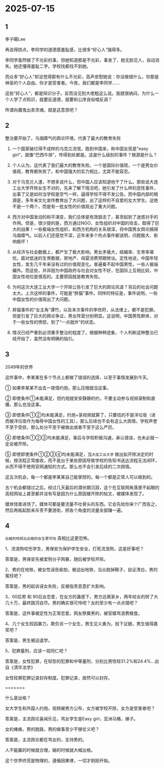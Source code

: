 # 2025-07-15

## 1

李子暘Lee

再说得损点，李同学的道德感羞耻感，比很多“好心人”强得多。

李同学虽然做了不光彩的事，但她知道那是不光彩，事发了，她无脸见人，自动消失。她还懂得羞耻二字。学校找都找不到她。

而众多“好心人”却没觉得那有什么不光彩，高声安慰她说：你没做错什么，你那是神圣的个人自由。你才是受害者。今夜，我们都是李同学……

这些“好心人”，都是知识分子。反而没见到大佬粗这么说。我就很纳闷，为什么一个人学了点知识，就要反道德，就要和公序良俗唱反调？

所谓向魔鬼出卖灵魂，就是这意思吧？

## 2

整治要开始了。乌烟瘴气的舆论环境，代表了最大的教育失败

1. 一个国家破烂得不成样的乌克兰流氓，跑到中国来，称中国女孩是"easy girl”，就像“巴西牛排”，传得到处都是。这是什么级别的事件？根源是什么？

2. 个人认为，这代表了我们最大的教育失败。一个是国际价值观，一个是男女价值观，教育都失败了。和中国强大的实力相比，尤其不能容忍。

3. 对于乌克兰人渣，不想多说什么，但中国人应该知道他干了什么。那些说大连工业大学开除女生不对的，先来了解下情况吧，她引发了什么样的恶性事件，出事了又是如何当学校是空气一样，逼得学校不得不发公告。而中国内部的根源是，多年来文化宣传教育出了大问题，出了这样的不自爱的女大学生。这绝不是一个两个，而是有一批女性的价值观出了重大问题。

4. 西方对中国发动的和平演变，我们总体是有效狙击了，甚至起到了迷惑对手的作用。但是，很少提的是，西方通过NGO、女性组织对中国的攻击，取得了巨大的战果！一些极端女性组织，和西方机构的关系很深，将中国男女舆论搞得乌烟瘴气。以前人们还感觉不深，近年来多个热点事件都说明，问题极大、影响极坏！

5. 从经济与社会数据上，都产生了极大影响。男女矛盾大，结婚率、生育率堪忧。面对低迷的生育数据，房地产、母婴消费预期惨淡。定性地说，中国年轻女性，发生几千年来没有过的价值观变化。普遍看不起中国男性，一些人极端媚外。而这些，并非因为中国政府与社会对女性不好，在国际上互相比较，中国女性地位是很高的。主要原因就是教育失败。

6. 为何这次大连工业大学一个开除公告引发了巨大的舆论风波？背后的社会问题太大。上次这样的事件，可能是“胖猫”事件。同样的特征是，事件说明，一些中国女性的价值观出了大问题。

7. 胖猫事件的“女主角”谭竹，以及本次事件的李欣莳，从法律上，都不是犯罪。但是引发了巨大的舆论争议，男女阵营分别明显。这说明，中国男性群体，对于一些女性的愤怒，到了“一点就炸”的状态。

8. 情况已经严重到必须重手整治的程度了。根据种种迹象，个人判断这种整治已经开始了，虽然没有明确的指引。

## 3

2049年的世界

这件事中，李某某在多个节点上都做了错误的选择，以至于事情发展到今天。

① 如果李某某不出去一夜情约炮，那么压根就没这事。

② 即使条件①未能满足，但约炮就安安静静的约，不要主动参与视频录制和直播，那么也没这事。

③ 即使条件①②均未能满足，约炮+录视频就算了，只要找的不是洋垃圾（进而被洋垃圾作为侮辱中国女性的工具），那么后续也不会有这么大舆情，学校声誉不至于受损，那么处分不至于被做出或者不至于这么严厉。

④ 即使条件①②③均未能满足，事后与学校积极沟通，承认错误，也未必就一定会被开除。

⑤ 即使即使条件①②③④均未能满足，当`大连工业大学` 做出拟开除决定的时候，按流程正常接收，而不是出于某些原因导致学校的告知书送达流程无法闭环，从而不得不使用官网通知的方式。那么也不会引发后续的二次舆情。

这五次机会，每一个都是李某某自己能掌控的。每一个都是正常人可以做到的。

五个机会都错过之后，经过几天最后的潜伏期沉寂，这个在互联网角落里不起眼的高校网站上甚至都并没有写是因为什么原因被开除的帖文，被媒体发现了。

媒体怪兽进场了。媒体可都是要流量不吐骨头的东西。它会先给你来个广而告之，然后再板起脸来斥责不要游街，把各个角度的流量全部赚一遍。

## 4

`出格的校规比出格的女生更可怕`  真相比这更恐怖。

1、流浪狗咬伤学生，男保安为保护学生安全，打死流浪狗，这是好事吧？

答案是，男保安先被爱狗分子网暴，随后被学校开除。

2、男的在地铁，被女性诬告偷拍，被迫出地铁，当众脱掉鞋子，自证清白，男的冤枉吧？

答案是，男的起诉诬女失败，反被指责恶意扩大影响。

3、00后男 和 90后女恋爱，在女方的蛊惑下，男方远离家乡，两年给女的转了大几十万，最终跳河自尽。男的确实很可怜吧？女的至少有一点点错吧？

答案是，这件事被定性为正常恋爱。网友祭奠男的，被官媒骂浪费粮食。

4、几个女生校园暴力，欺负另一个女生，男生见义勇为，拍下证据，男生值得嘉奖吧？

答案是，男生被迫退学。

5、犯罪量刑，应该一视同仁吧？

答案是，女性犯罪，在轻型的犯罪和中等量刑，分别比男性轻31.2%和24.4%...出自《清华法学》

女性轻罪犯罪记录封存制度。犯罪记录，居然可以封存。

=======

什么是出格？

女大学生和外国人约炮，视频被男方公布，女方被学校开除，女方是受害者吧？

答案是，主流舆论喜闻乐见，骂女学生是Easy girl，亚洲马桶，婊子。

女的瘫痪，男的跑路，男的做事至少不够仗义吧？

答案是，主流舆论都在骂女的，支持男的。

人不能赢的时候就合理，输的时候就大喊出格。

这个世界终究是物理的，遵循因果律，一切才刚刚开始。

